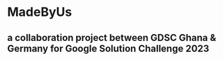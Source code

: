 # MadeByUs

## a collaboration project between GDSC Ghana & Germany for Google Solution Challenge 2023



